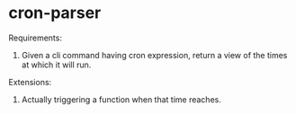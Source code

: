 # cron-parser

Requirements:
1. Given a cli command having cron expression, return a view of the times at which it will run.


Extensions:
1. Actually triggering a function when that time reaches.